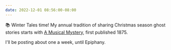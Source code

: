 ```yaml
---
date: 2022-12-01 08:56:00-08:00
---
```


📚 Winter Tales time! My annual tradition of sharing Christmas season ghost stories starts with [A Musical Mystery](https://multoghost.wordpress.com/2022/12/01/winter-tales-time-a-musical-mystery/), first published 1875.

I'll be posting about one a week, until Epiphany.
